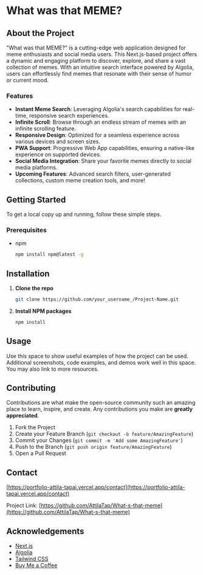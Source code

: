 # What was that MEME?

## About the Project

"What was that MEME?" is a cutting-edge web application designed for meme enthusiasts and social media users. This Next.js-based project offers a dynamic and engaging platform to discover, explore, and share a vast collection of memes. With an intuitive search interface powered by Algolia, users can effortlessly find memes that resonate with their sense of humor or current mood.

### Features

- **Instant Meme Search**: Leveraging Algolia's search capabilities for real-time, responsive search experiences.
- **Infinite Scroll**: Browse through an endless stream of memes with an infinite scrolling feature.
- **Responsive Design**: Optimized for a seamless experience across various devices and screen sizes.
- **PWA Support**: Progressive Web App capabilities, ensuring a native-like experience on supported devices.
- **Social Media Integration**: Share your favorite memes directly to social media platforms.
- **Upcoming Features**: Advanced search filters, user-generated collections, custom meme creation tools, and more!

## Getting Started

To get a local copy up and running, follow these simple steps.

### Prerequisites

- npm
  ```sh
  npm install npm@latest -g
  ```

## Installation

1. **Clone the repo**
   ```sh
   git clone https://github.com/your_username_/Project-Name.git
   ```
2. **Install NPM packages**
   ```sh
   npm install
   ```

## Usage

Use this space to show useful examples of how the project can be used. Additional screenshots, code examples, and demos work well in this space. You may also link to more resources.

## Contributing

Contributions are what make the open-source community such an amazing place to learn, inspire, and create. Any contributions you make are **greatly appreciated**.

1. Fork the Project
2. Create your Feature Branch (`git checkout -b feature/AmazingFeature`)
3. Commit your Changes (`git commit -m 'Add some AmazingFeature'`)
4. Push to the Branch (`git push origin feature/AmazingFeature`)
5. Open a Pull Request

## Contact

[https://portfolio-attila-tapai.vercel.app/contact](https://portfolio-attila-tapai.vercel.app/contact)

Project Link: [https://github.com/AttilaTap/What-s-that-meme](https://github.com/AttilaTap/What-s-that-meme)

## Acknowledgements

- [Next.js](https://nextjs.org/)
- [Algolia](https://www.algolia.com/)
- [Tailwind CSS](https://tailwindcss.com/)
- [Buy Me a Coffee](https://www.buymeacoffee.com/)
